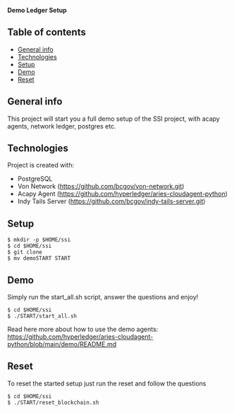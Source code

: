 **Demo Ledger Setup**


## Table of contents
* [General info](#general-info)
* [Technologies](#technologies)
* [Setup](#setup)
* [Demo](#demo)
* [Reset](#reset)


## General info
This project will start you a full demo setup of the SSI project, with acapy agents, network ledger, postgres etc. 

## Technologies
Project is created with:
* PostgreSQL
* Von Network (https://github.com/bcgov/von-network.git)
* Acapy Agent (https://github.com/hyperledger/aries-cloudagent-python)
* Indy Tails Server (https://github.com/bcgov/indy-tails-server.git)
	
## Setup
```
$ mkdir -p $HOME/ssi
$ cd $HOME/ssi
$ git clone
$ mv demoSTART START
```

## Demo
Simply run the start_all.sh script, answer the questions and enjoy!
```
$ cd $HOME/ssi
$ ./START/start_all.sh
```

Read here more about how to use the demo agents: https://github.com/hyperledger/aries-cloudagent-python/blob/main/demo/README.md

## Reset
To reset the started setup just run the reset and follow the questions
```
$ cd $HOME/ssi
$ ./START/reset_blockchain.sh
```
